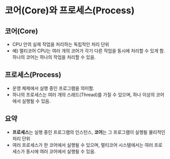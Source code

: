 # 코어(Core)와 프로세스(Process)

## 코어(Core)
- CPU 안의 실제 작업을 처리하는 독립적인 처리 단위
- 예) 멀티코어 CPU는 여러 개의 코어가 각기 다른 작업을 동시에 처리할 수 있게 함. 하나의 코어는 하나의 작업을 처리할 수 있음.

## 프로세스(Process)
- 운영 체제에서 실행 중인 프로그램을 의미함. 
- 하나의 프로세스는 여러 개의 스레드(Thread)를 가질 수 있으며, 하나 이상의 코어에서 실행될 수 있음.

## 요약
- <b>프로세스</b>는 실행 중인 프로그램의 인스턴스, <b>코어</b>는 그 프로그램이 실행될 물리적인 처리 단위
- 여러 프로세스가 한 코어에서 실행될 수 있으며, 멀티코어 시스템에서는 여러 프로세스가 동시에 여러 코어에서 실행될 수 있음.